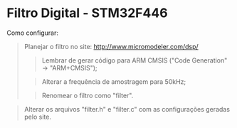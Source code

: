 # Filtro Digital - STM32F446

Como configurar:
> Planejar o filtro no site: http://www.micromodeler.com/dsp/
>> Lembrar de gerar código para ARM CMSIS ("Code Generation" → "ARM+CMSIS");
>
>> Alterar a frequência de amostragem para 50kHz;
>
>> Renomear o filtro como "filter".

> Alterar os arquivos "filter.h" e "filter.c" com as configurações geradas pelo site.
